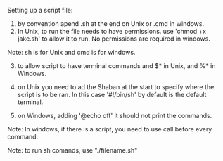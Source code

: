Setting up a script file:

1. by convention apend .sh at the end on Unix or .cmd in windows.
2. In Unix, to run the file needs to have permissions. use 'chmod +x jake.sh' to allow it to run. No permissions are required in windows.

Note: sh is for Unix and cmd is for windows. 

3. to allow script to have terminal commands and $* in Unix, and %* in Windows.

4. on Unix you need to ad the Shaban at the start to specify where the script is to be ran. In this case '#!/bin/sh' by default is the default terminal.

5. on Windows, adding '@echo off' it should not print the commands. 

Note: In windows, if there is a script, you need to use call before every command. 

Note: to run sh comands, use "./filename.sh"